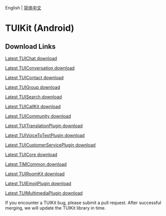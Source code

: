 English | [简体中文](./README_ZH.md)

# TUIKit (Android)

## Download Links

[Latest TUIChat download](https://im.sdk.qcloud.com/download/tuikit/8.3.6498/android/TUIChat.zip)

[Latest TUIConversation download](https://im.sdk.qcloud.com/download/tuikit/8.3.6498/android/TUIConversation.zip)

[Latest TUIContact download](https://im.sdk.qcloud.com/download/tuikit/8.3.6498/android/TUIContact.zip)

[Latest TUIGroup download](https://im.sdk.qcloud.com/download/tuikit/8.3.6498/android/TUIGroup.zip)

[Latest TUISearch download](https://im.sdk.qcloud.com/download/tuikit/8.3.6498/android/TUISearch.zip)

[Latest TUICallKit download](https://im.sdk.qcloud.com/download/tuikit/8.3.6498/android/TUICallKit.zip)

[Latest TUICommunity download](https://im.sdk.qcloud.com/download/tuikit/8.3.6498/android/TUICommunity.zip)

[Latest TUITranslationPlugin download](https://im.sdk.qcloud.com/download/tuikit/8.3.6498/android/TUITranslationPlugin.zip)

[Latest TUIVoiceToTextPlugin download](https://im.sdk.qcloud.com/download/tuikit/8.3.6498/android/TUIVoiceToTextPlugin.zip)

[Latest TUICustomerServicePlugin download](https://im.sdk.qcloud.com/download/tuikit/8.3.6498/android/TUICustomerServicePlugin.zip)

[Latest TUICore download](https://im.sdk.qcloud.com/download/tuikit/8.3.6498/android/TUICore.zip)

[Latest TIMCommon download](https://im.sdk.qcloud.com/download/tuikit/8.3.6498/android/TIMCommon.zip)

[Latest TUIRoomKit download](https://im.sdk.qcloud.com/download/tuikit/8.3.6498/android/TUIRoomKit.zip)

[Latest TUIEmojiPlugin download](https://im.sdk.qcloud.com/download/tuikit/8.3.6498/android/TUIEmojiPlugin.zip)

[Latest TUIMultimediaPlugin download](https://im.sdk.qcloud.com/download/tuikit/8.3.6498/android/TUIMultimediaPlugin.zip)


If you encounter a TUIKit bug, please submit a pull request. After successful merging, we will update the TUIKit library in time.
